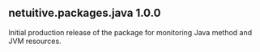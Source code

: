 netuitive.packages.java 1.0.0
----------------------

Initial production release of the package for monitoring Java method and JVM resources.
